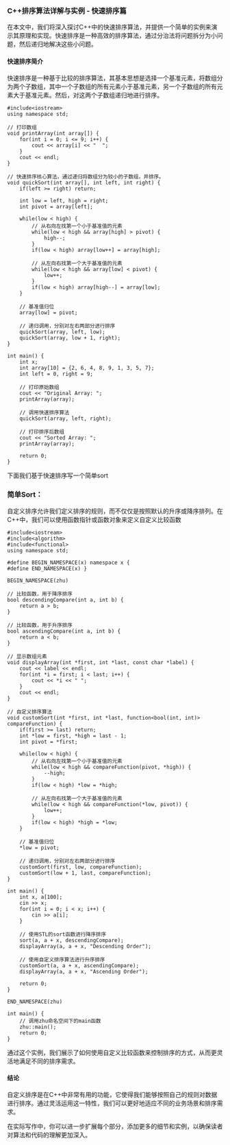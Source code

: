 ### C++排序算法详解与实例 - 快速排序篇

在本文中，我们将深入探讨C++中的快速排序算法，并提供一个简单的实例来演示其原理和实现。快速排序是一种高效的排序算法，通过分治法将问题拆分为小问题，然后递归地解决这些小问题。

#### 快速排序简介

快速排序是一种基于比较的排序算法，其基本思想是选择一个基准元素，将数组分为两个子数组，其中一个子数组的所有元素小于基准元素，另一个子数组的所有元素大于基准元素。然后，对这两个子数组递归地进行排序。

```
#include<iostream>
using namespace std;

// 打印数组
void printArray(int array[]) {
    for(int i = 0; i <= 9; i++) {
        cout << array[i] << "  ";
    }
    cout << endl;
}

// 快速排序核心算法，通过递归将数组分为较小的子数组，并排序。
void quickSort(int array[], int left, int right) {
    if(left >= right) return;

    int low = left, high = right;
    int pivot = array[left];

    while(low < high) {
        // 从右向左找第一个小于基准值的元素
        while(low < high && array[high] > pivot) {
            high--;
        }
        if(low < high) array[low++] = array[high];

        // 从左向右找第一个大于基准值的元素
        while(low < high && array[low] < pivot) {
            low++;
        }
        if(low < high) array[high--] = array[low];
    }
    
    // 基准值归位
    array[low] = pivot;

    // 递归调用，分别对左右两部分进行排序
    quickSort(array, left, low);
    quickSort(array, low + 1, right);
}

int main() {
    int x;
    int array[10] = {2, 6, 4, 8, 9, 1, 3, 5, 7};
    int left = 0, right = 9;
    
    // 打印原始数组
    cout << "Original Array: ";
    printArray(array);

    // 调用快速排序算法
    quickSort(array, left, right);

    // 打印排序后数组
    cout << "Sorted Array: ";
    printArray(array);

    return 0;
}

```



下面我们基于快速排序写一个简单sort

### 简单Sort：

自定义排序允许我们定义排序的规则，而不仅仅是按照默认的升序或降序排列。在C++中，我们可以使用函数指针或函数对象来定义自定义比较函数

```
#include<iostream>
#include<algorithm>
#include<functional>
using namespace std;

#define BEGIN_NAMESPACE(x) namespace x {
#define END_NAMESPACE(x) }

BEGIN_NAMESPACE(zhu)

// 比较函数，用于降序排序
bool descendingCompare(int a, int b) {
    return a > b;
}

// 比较函数，用于升序排序
bool ascendingCompare(int a, int b) {
    return a < b;
}

// 显示数组元素
void displayArray(int *first, int *last, const char *label) {
    cout << label << endl;
    for(int *i = first; i < last; i++) {
        cout << *i << " ";
    }
    cout << endl;
}

// 自定义排序算法
void customSort(int *first, int *last, function<bool(int, int)> compareFunction) {
    if(first >= last) return;
    int *low = first, *high = last - 1;
    int pivot = *first;

    while(low < high) {
        // 从右向左找第一个小于基准值的元素
        while(low < high && compareFunction(pivot, *high)) {
            --high;
        }
        if(low < high) *low = *high;

        // 从左向右找第一个大于基准值的元素
        while(low < high && compareFunction(*low, pivot)) {
            low++;
        }
        if(low < high) *high = *low;
    }

    // 基准值归位
    *low = pivot;

    // 递归调用，分别对左右两部分进行排序
    customSort(first, low, compareFunction);
    customSort(low + 1, last, compareFunction);
}

int main() {
    int x, a[100];
    cin >> x;
    for(int i = 0; i < x; i++) {
        cin >> a[i];
    }

    // 使用STL的sort函数进行降序排序
    sort(a, a + x, descendingCompare);
    displayArray(a, a + x, "Descending Order");

    // 使用自定义排序算法进行升序排序
    customSort(a, a + x, ascendingCompare);
    displayArray(a, a + x, "Ascending Order");

    return 0;
}

END_NAMESPACE(zhu)

int main() {
    // 调用zhu命名空间下的main函数
    zhu::main();
    return 0;
}
```

通过这个实例，我们展示了如何使用自定义比较函数来控制排序的方式，从而更灵活地满足不同的排序需求。

#### 结论

自定义排序是在C++中非常有用的功能，它使得我们能够按照自己的规则对数据进行排序。通过灵活运用这一特性，我们可以更好地适应不同的业务场景和排序需求。

在实际写作中，你可以进一步扩展每个部分，添加更多的细节和实例，以确保读者对算法和代码的理解更加深入。